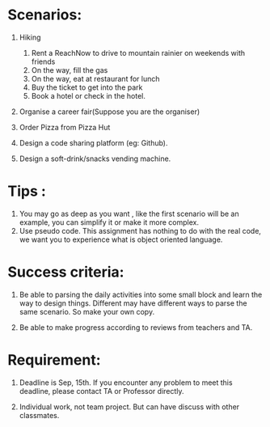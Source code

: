 
# Scenarios: 

1. Hiking
 	1. Rent a ReachNow to drive to mountain rainier on weekends with friends
 	2. On the way, fill the gas
 	3. On the way, eat at restaurant for lunch
 	4. Buy the ticket to get into the park
 	5. Book a hotel or check in the hotel.

2. Organise a career fair(Suppose you are the organiser)

3. Order Pizza from Pizza Hut

4. Design a code sharing platform (eg: Github).

5. Design a soft-drink/snacks vending machine.

# Tips : 
1. You may go as deep as you want , like the first scenario will be an example, you can simplify it or make it more complex.
2. Use pseudo code. This assignment has nothing to do with the real code, we want you to experience what is object oriented language. 


# Success criteria:
1. Be able to parsing the daily activities into some small block and learn the way to design things. Different may have different ways to parse the same scenario. So make your own copy. 

2. Be able to make progress according to reviews from teachers and TA. 

# Requirement:
1. Deadline is Sep, 15th. If you encounter any problem to meet this deadline, please contact TA or Professor directly.

2. Individual work, not team project. But can have discuss with other classmates. 
